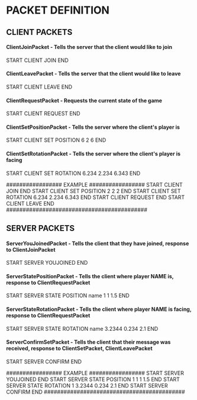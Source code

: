 
# PACKET DEFINITION

## CLIENT PACKETS

#### ClientJoinPacket - Tells the server that the client would like to join
START CLIENT JOIN END

#### ClientLeavePacket - Tells the server that the client would like to leave
START CLIENT LEAVE END


#### ClientRequestPacket - Requests the current state of the game
START CLIENT REQUEST END

#### ClientSetPositionPacket - Tells the server where the client's player is
START CLIENT SET POSITION 6 2 6 END

#### ClientSetRotationPacket - Tells the server where the client's player is facing
START CLIENT SET ROTATION 6.234 2.234 6.343 END

################# EXAMPLE #################
START CLIENT JOIN END
START CLIENT SET POSITION 2 2 2 END
START CLIENT SET ROTATION 6.234 2.234 6.343 END
START CLIENT REQUEST END
START CLIENT LEAVE END
###########################################

## SERVER PACKETS

#### ServerYouJoinedPacket - Tells the client that they have joined, response to ClientJoinPacket
START SERVER YOUJOINED END

#### ServerStatePositionPacket - Tells the client where player NAME is, response to ClientRequestPacket
START SERVER STATE POSITION name 1 1 1.5 END

#### ServerStateRotationPacket - Tells the client where player NAME is facing, response to ClientRequestPacket
START SERVER STATE ROTATION name 3.2344 0.234 2.1 END

#### ServerConfirmSetPacket - Tells the client that their message was received, response to ClientSetPacket, ClientLeavePacket
START SERVER CONFIRM END

################# EXAMPLE #################
START SERVER YOUJOINED END
START SERVER STATE POSITION 1 1 1 1.5 END
START SERVER STATE ROTATION 1 3.2344 0.234 2.1 END
START SERVER CONFIRM END
###########################################
